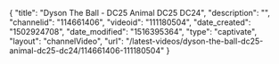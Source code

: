 {
    "title": "Dyson The Ball - DC25 Animal DC25 DC24",
    "description": "",
    "channelid": "114661406",
    "videoid": "111180504",
    "date_created": "1502924708",
    "date_modified": "1516395364",
    "type": "captivate",
    "layout": "channelVideo",
    "url": "\/latest-videos\/dyson-the-ball-dc25-animal-dc25-dc24\/114661406-111180504"
}
